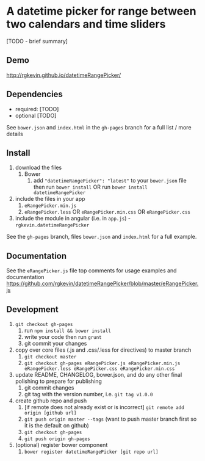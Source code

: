 # A datetime picker for range between two calendars and time sliders 

[TODO - brief summary]

## Demo
http://rgkevin.github.io/datetimeRangePicker/

## Dependencies
- required:
	[TODO]
- optional
	[TODO]

See `bower.json` and `index.html` in the `gh-pages` branch for a full list / more details

## Install
1. download the files
	1. Bower
		1. add `"datetimeRangePicker": "latest"` to your `bower.json` file then run `bower install` OR run `bower install datetimeRangePicker`
2. include the files in your app
	1. `eRangePicker.min.js`
	2. `eRangePicker.less` OR `eRangePicker.min.css` OR `eRangePicker.css`
3. include the module in angular (i.e. in `app.js`) - `rgkevin.datetimeRangePicker`

See the `gh-pages` branch, files `bower.json` and `index.html` for a full example.


## Documentation
See the `eRangePicker.js` file top comments for usage examples and documentation
https://github.com/rgkevin/datetimeRangePicker/blob/master/eRangePicker.js


## Development

1. `git checkout gh-pages`
	1. run `npm install && bower install`
	2. write your code then run `grunt`
	3. git commit your changes
2. copy over core files (.js and .css/.less for directives) to master branch
	1. `git checkout master`
	2. `git checkout gh-pages eRangePicker.js eRangePicker.min.js eRangePicker.less eRangePicker.css eRangePicker.min.css`
3. update README, CHANGELOG, bower.json, and do any other final polishing to prepare for publishing
	1. git commit changes
	2. git tag with the version number, i.e. `git tag v1.0.0`
4. create github repo and push
	1. [if remote does not already exist or is incorrect] `git remote add origin [github url]`
	2. `git push origin master --tags` (want to push master branch first so it is the default on github)
	3. `git checkout gh-pages`
	4. `git push origin gh-pages`
5. (optional) register bower component
	1. `bower register datetimeRangePicker [git repo url]`
